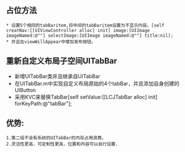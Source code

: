 ## 占位方法
	* 设置5个相同的tabBaritem,将中间的tabBaritem设置为不显示内容。[self creatNav:[[UIViewController alloc] init] image:[UIImage imageNamed:@""] selectImage:[UIImage imageNamed:@""] title:nil];
 	* 并且在viewWillAppear中增加发布按钮。
 
## 重新自定义布局子空间UITabBar

* 新增UITabBar类并且继承自UITabBar
* 在UITabBar.m中实现自定义布局原始的4个tabBar，并且添加自身创建的UIButton
* 采用KVC来替换TabBar[self setValue:[[LCJTabBar alloc] init] forKeyPath:@"tabBar"];

## 优势:
	1.第二组不会有系统的UITabBar的内存占用浪费。
	2.灵活性更高，可定制性更高，位置和内容可以自行设置.
